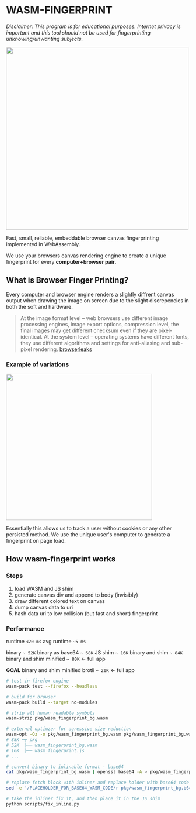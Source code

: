 # WASM-FINGERPRINT

_Disclaimer: This program is for educational purposes. Internet privacy is important and this tool should not be used for fingerprinting unknowing/unwanting subjects._

<img src="https://media.giphy.com/media/110dhxfJebYOTm/giphy.gif" width="500px"/>

Fast, small, reliable, embeddable browser canvas fingerprinting implemented in WebAssembly. 

We use your browsers canvas rendering engine to create a unique fingerprint for every **computer+browser pair**.


## What is Browser Finger Printing?

Every computer and browser engine renders a slightly diffrent canvas output when drawing the image on screen due to the slight discrepencies in both the soft and hardware.

> At the image format level – web browsers use different image processing engines, image export options, compression level, the final images may get different checksum even if they are pixel-identical. At the system level – operating systems have different fonts, they use different algorithms and settings for anti-aliasing and sub-pixel rendering. [browserleaks](https://browserleaks.com/canvas#how-does-it-work)

### Example of variations
<img src="https://browserleaks.com/img/canvas/canvas-fingerprinting.apng?v=34503383" width="400px"/>

Essentially this allows us to track a user without cookies or any other persisted method. We use the unique user's computer to generate a fingerprint on page load. 


## How wasm-fingerprint works

### Steps
1. load WASM and JS shim
2. generate canvas div and append to body (invisibly)
3. draw different colored text on canvas
4. dump canvas data to uri
5. hash data uri to low collision (but fast and short) fingerprint

### Performance

runtime `<20 ms`
avg runtime `~5 ms`

binary `~ 52K`
binary as base64 `~ 68K`
JS shim `~ 16K`
binary and shim `~ 84K`
binary and shim minified `~ 80K` <- full app

**GOAL**
binary and shim minified brotli `~ 20K` <- full app



```bash
# test in firefox engine
wasm-pack test --firefox --headless

# build for browser
wasm-pack build --target no-modules 

# strip all human readable symbols
wasm-strip pkg/wasm_fingerprint_bg.wasm 

# external optimzer for agressive size reduction
wasm-opt -Oz -o pkg/wasm_fingerprint_bg.wasm pkg/wasm_fingerprint_bg.wasm
# 88K ─┬ pkg
# 52K  ├── wasm_fingerprint_bg.wasm
# 16K  ├── wasm_fingerprint.js
# ... 

# convert binary to inlinable format - base64
cat pkg/wasm_fingerprint_bg.wasm | openssl base64 -A > pkg/wasm_fingerprint_bg.b64

# replace fetch block with inliner and replace holder with base64 code
sed -e '/PLACEHOLDER_FOR_BASE64_WASM_CODE/r pkg/wasm_fingerprint_bg.b64' -e '/PLACEHOLDER_FOR_BASE64_WASM_CODE/d' scripts/inline_wasm_b64.js > lined.js

# take the inliner fix it, and then place it in the JS shim
python scripts/fix_inline.py

```
